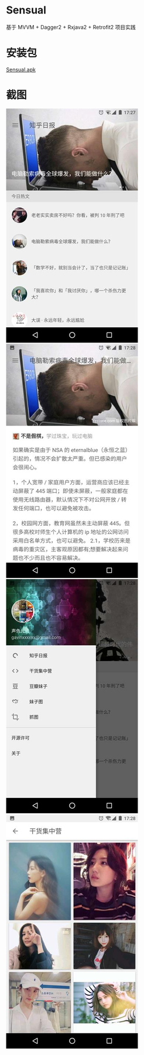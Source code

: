 # Sensual
基于 MVVM + Dagger2 + Rxjava2 + Retrofit2 项目实践

# 安装包
[Sensual.apk](https://raw.githubusercontent.com/gavinxxxxxx/Sensual/master/apk/Sensual.apk)

# 截图
![](https://raw.githubusercontent.com/gavinxxxxxx/Sensual/master/art/01.jpg)
![](https://raw.githubusercontent.com/gavinxxxxxx/Sensual/master/art/02.jpg)
![](https://raw.githubusercontent.com/gavinxxxxxx/Sensual/master/art/03.jpg)
![](https://raw.githubusercontent.com/gavinxxxxxx/Sensual/master/art/04.jpg)

